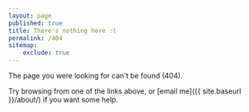 ```yaml
---
layout: page
published: true
title: There's nothing here :(
permalink: /404
sitemap:
    exclude: true
---
```

The page you were looking for can't be found (404).

Try browsing from one of the links above, or [email me]({{ site.baseurl }}/about/) if you want some help.
